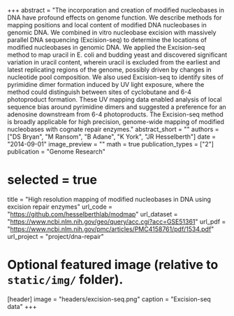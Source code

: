 +++
abstract = "The incorporation and creation of modified nucleobases in DNA have profound effects on genome function. We describe methods for mapping positions and local content of modified DNA nucleobases in genomic DNA. We combined in vitro nucleobase excision with massively parallel DNA sequencing (Excision-seq) to determine the locations of modified nucleobases in genomic DNA. We applied the Excision-seq method to map uracil in E. coli and budding yeast and discovered significant variation in uracil content, wherein uracil is excluded from the earliest and latest replicating regions of the genome, possibly driven by changes in nucleotide pool composition. We also used Excision-seq to identify sites of pyrimidine dimer formation induced by UV light exposure, where the method could distinguish between sites of cyclobutane and 6-4 photoproduct formation. These UV mapping data enabled analysis of local sequence bias around pyrimidine dimers and suggested a preference for an adenosine downstream from 6-4 photoproducts. The Excision-seq method is broadly applicable for high precision, genome-wide mapping of modified nucleobases with cognate repair enzymes."
abstract_short = ""
authors = ["DS Bryan", "M Ransom", "B Adane", "K York", "JR Hesselberth"]
date = "2014-09-01"
image_preview = ""
math = true
publication_types = ["2"]
publication = "Genome Research"
# selected = true
title = "High resolution mapping of modified nucleobases in DNA using excision repair enzymes"
url_code = "https://github.com/hesselberthlab/modmap"
url_dataset = "https://www.ncbi.nlm.nih.gov/geo/query/acc.cgi?acc=GSE51361"
url_pdf = "https://www.ncbi.nlm.nih.gov/pmc/articles/PMC4158761/pdf/1534.pdf"
url_project = "project/dna-repair"

# Optional featured image (relative to `static/img/` folder).
[header]
image = "headers/excision-seq.png"
caption = "Excision-seq data"
+++
    